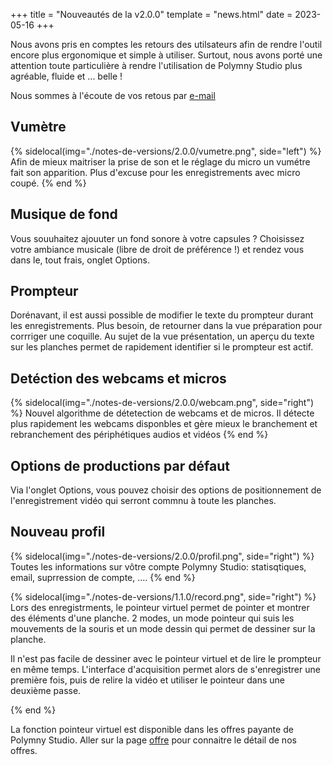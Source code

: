 +++
title = "Nouveautés de la v2.0.0"
template = "news.html"
date = 2023-05-16
+++


Nous avons pris en comptes les retours des utilsateurs afin de rendre l'outil
encore plus ergonomique et simple à utiliser. Surtout, nous avons porté une
attention toute particulière à rendre l'utilisation de Polymny Studio plus
agréable, fluide et ... belle !


Nous sommes à l'écoute de vos retous par [e-mail](mailto:contacter@polymny.studio)

## Vumètre

{% sidelocal(img="./notes-de-versions/2.0.0/vumetre.png", side="left") %}
Afin de mieux maitriser la prise de son et le réglage du micro un vumétre fait son apparition.
Plus d'excuse pour les enregistrements avec micro coupé.
{% end %}

## Musique de fond

Vous souuhaitez ajouuter un fond sonore à votre capsules ? Choisissez votre
ambiance musicale (libre de droit de préférence !) et rendez vous dans le, tout
frais, onglet Options.

## Prompteur

Dorénavant, il est aussi possible de modifier le texte du prompteur durant les
enregistrements. Plus besoin, de retourner dans la vue préparation pour
corrriger une coquille. Au sujet de la vue présentation, un aperçu du texte sur
les planches permet de rapidement identifier si le prompteur est actif.


## Detéction des webcams et micros

{% sidelocal(img="./notes-de-versions/2.0.0/webcam.png", side="right") %}
Nouvel algorithme de détetection de webcams et de micros. Il détecte plus rapidement les webcams disponbles et gère mieux le branchement  et rebranchement des périphétiques audios et vidéos
{% end %}


##  Options de productions par défaut

Via l'onglet Options, vous pouvez choisir des options de positionnement de
l'enregistrement vidéo qui serront commnu à toute les planches.

## Nouveau profil

{% sidelocal(img="./notes-de-versions/2.0.0/profil.png", side="right") %}
Toutes les informations sur vôtre compte Polymny Studio: statisqtiques, email, suprression de compte, ....
{% end %}

{% sidelocal(img="./notes-de-versions/1.1.0/record.png", side="right") %}
Lors des enregistrments, le pointeur virtuel permet de  pointer et montrer des éléments d'une planche.
2 modes, un mode pointeur qui suis les mouvements de la souris et un
mode dessin qui permet de dessiner sur la planche.

Il n'est pas facile de dessiner avec le pointeur virtuel et de lire le prompteur en même temps. L'interface
d'acquisition permet alors de s'enregistrer une première fois, puis de relire la vidéo et utiliser le pointeur dans une
deuxième passe.

{% end %}

La fonction pointeur virtuel est disponible dans les offres payante de Polymny Studio.
Aller sur la page [offre](../../offres/)  pour connaitre le détail  de nos offres.



